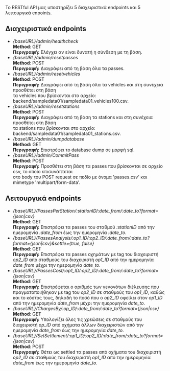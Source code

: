 Το RESTful API μας υποστηρίζει 5 διαχειριστικά endpoints και 5 λειτουργικά enpoints.
## Διαχειριστικά endpoints
- *{baseURL}/admin/healthcheck*    
    **Method**: GET    
    **Περιγραφή:** Ελέγχει αν είναι δυνατή η σύνδεση με τη βάση.  
- *{baseURL}/admin/resetpasses*  
    **Method**: POST  
    **Περιγραφή:** Διαγράφει από τη βάση όλα τα passes.  
- *{baseURL}/admin/resetvehicles*  
    **Method**: POST  
    **Περιγραφή:** Διαγράφει από τη βάση όλα τα vehicles και στη συνέχεια προσθέτει στη βάση  
    τα vehicles που βρίσκονται στο αρχείο: backend/sampledata01/sampledata01_vehicles100.csv.  
- *{baseURL}/admin/resetstations*  
    **Method**: POST  
    **Περιγραφή:** Διαγράφει από τη βάση τα stations και στη συνέχεια προσθέτει στη βάση  
    τα stations που βρίσκονται στο αρχείο: backend/sampledata01/sampledata01_stations.csv.  
- *{baseURL}/admin/dumpdatabase*  
    **Method:** GET  
    **Περιγραφή:** Επιστρέφει το database dump σε μορφή sql.  
- *{baseURL}/admin/CommitPass*  
    **Method**: POST  
    **Περιγραφή:** Προσθέτει στη βάση τα passes που βρίσκονται σε αρχείο csv, το οποίο επισυνάπτεται  
    στο body του POST request σε πεδίο με όνομα 'passes.csv' και mimetype 'multipart/form-data'.  

## Λειτουργικά endpoints
- *{baseURL}/PassesPerStation/:stationID/:date_from/:date_to?format={json|csv}*  
    **Method**: GET  
    **Περιγραφή:** Επιστρέφει τα passes του σταθμού *:stationID* από την ημερομηνία *:date_from* έως την ημερομηνία *:date_to*.  
- *{baseURL}/PassesAnalysis/:op1_ID/:op2_ID/:date_from/:date_to?format={json|csv}&settle={true, false}*  
    **Method**: GET  
    **Περιγραφή:** Επιστρέφει τα passes οχημάτων με tag του διαχειριστή *op2_ID* από σταθμούς του διαχειριστή *op1_ID* από την ημερομηνία *date_from* μέχρι την ημερομηνία *date_to*.  
- *{baseURL}/PassesCost/:op1_ID/:op2_ID/:date_from/:date_to?format={json|csv}*  
    **Method**: GET  
    **Περιγραφή:** Επιστρέφεται ο αριθμός των γεγονότων διέλευσης που πραγματοποιήθηκαν με tag του *op2_ID* σε σταθμούς του *op1_ID*, καθώς και το κόστος τους, δηλαδή το ποσό που ο *op2_ID* οφείλει στον *op1_ID* από την ημερομηνία *date_from* μέχρι την ημερομηνία *date_to*.  
- *{baseURL}/ChargesBy/:op_ID/:date_from/:date_to?format={json|csv}*  
    **Method**: GET  
    **Περιγραφή:** Υπολογίζει όλες τις χρεώσεις σε σταθμούς του διαχειριστή *op_ID* από οχήματα άλλων διαχειριστών από την ημερομηνία *date_from* έως την ημερομηνία *date_to*.  
- *{baseURL}/SetSettlement/:op1_ID/:op2_ID/:date_from/:date_to?format={json|csv}*  
    **Method**: POST  
    **Περιγραφή:** Θέτει ως settled τα passes από οχήματα του διαχειριστή *op2_ID* σε σταθμούς του διαχειριστή *op1_ID* από την ημερομηνία *date_from* έως την ημερομηνία *date_to*.  
